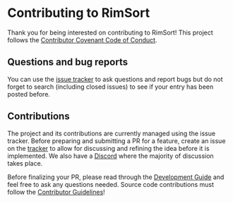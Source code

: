 # Contributing to RimSort

Thank you for being interested on contributing to RimSort! This project follows the [Contributor Covenant Code of Conduct](CODE_OF_CONDUCT.md).

## Questions and bug reports

You can use the [issue tracker](https://github.com/RimSort/RimSort/issues) to ask questions and report bugs but do not forget to search (including closed issues) to see if your entry has been posted before.

## Contributions

The project and its contributions are currently managed using the issue tracker. Before preparing and submitting a PR for a feature, create an issue on the [tracker](https://github.com/RimSort/RimSort/issues) to allow for discussing and refining the idea before it is implemented. We also have a [Discord](https://discord.gg/aV7g69JmR2) where the majority of discussion takes place.

Before finalizing your PR, please read through the [Development Guide](https://github.com/RimSort/RimSort/wiki/Development-Guide) and feel free to ask any questions needed. Source code contributions must follow the [Contributor Guidelines](https://github.com/RimSort/RimSort/wiki/Development-Guide#contributor-guidelines)!
